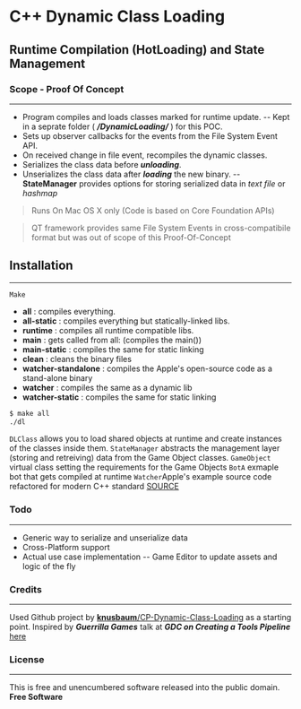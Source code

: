 # C++ Dynamic Class Loading 
## Runtime Compilation (HotLoading) and State Management 


### Scope - Proof Of Concept
----
 - Program compiles and loads classes marked for runtime update. 
 -- Kept in a seprate folder ( **_/DynamicLoading/_** ) for this POC.
 - Sets up observer callbacks for the events from the File System Event API.
 - On received change in file event, recompiles the dynamic classes.
 - Serializes the class data before **_unloading_**.
 - Unserializes the class data after **_loading_** the new binary.
 -- **StateManager** provides options for storing serialized data in _text file_ or _hashmap_ 

> Runs On Mac OS X only (Code is based on Core Foundation APIs)

> QT framework provides same File System Events in cross-compatibile format but was out of scope of this Proof-Of-Concept
## Installation
----
`Make`
  - **all** : compiles everything.
  - **all-static** : compiles everything but statically-linked libs.
  - **runtime** : compiles all runtime compatible libs.
  - **main** : gets called from all: (compiles the main())
  - **main-static** : compiles the same for static linking
  - **clean** : cleans the binary files
  - **watcher-standalone** : compiles the Apple's open-source code as a stand-alone binary
  - **watcher** : compiles the same as a dynamic lib
  - **watcher-static** : compiles the same for static linking
  
```sh
$ make all
./dl
```


`DLClass` allows you to load shared objects at runtime and create instances of the classes inside them.
`StateManager` abstracts the management layer (storing and retreiving) data from the Game Object classes.
`GameObject` virtual class setting the requirements for the Game Objects
`BotA` exmaple bot that gets compiled at runtime
`Watcher`Apple's example source code refactored for modern C++ standard [SOURCE](https://developer.apple.com/library/archive/samplecode/Watcher/Listings/Watcher_c.html) 


### Todo
----
 - Generic way to serialize and unserialize data
 - Cross-Platform support
 - Actual use case implementation
 -- Game Editor to update assets and logic of the fly

### Credits
----
Used Github project by  [**knusbaum**/CP-Dynamic-Class-Loading](https://github.com/knusbaum/CPP-Dynamic-Class-Loading) as a starting point.
Inspired by **_Guerrilla Games_** talk at **_GDC on Creating a Tools Pipeline_** [here](https://www.youtube.com/watch?v=KRJkBxKv1VM)

### License
----
This is free and unencumbered software released into the public domain.
**Free Software**